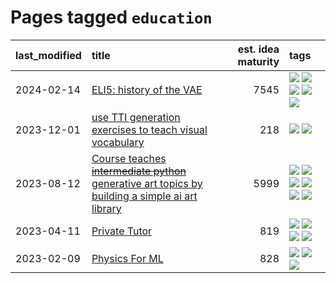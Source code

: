 # Pages tagged `education`

|last_modified|title|est. idea maturity|tags
|:---|:---|---:|:---|
|2024-02-14|[ELI5: history of the VAE](../ufldl_history.md)|7545|[![](https://img.shields.io/badge/tag-education-c4fb38)](../tags/education.md) [![](https://img.shields.io/badge/tag-feature_learning-1eefac)](../tags/feature_learning.md) [![](https://img.shields.io/badge/tag-history-3f9741)](../tags/history.md) [![](https://img.shields.io/badge/tag-publication-35b163)](../tags/publication.md) [![](https://img.shields.io/badge/tag-vae-c6963e)](../tags/vae.md)|
|2023-12-01|[use TTI generation exercises to teach visual vocabulary](../tti-for-visual-vocab.md)|218|[![](https://img.shields.io/badge/tag-course-fe76cf)](../tags/course.md) [![](https://img.shields.io/badge/tag-education-c4fb38)](../tags/education.md)|
|2023-08-12|[Course teaches ~~intermediate python~~ generative art topics by building a simple ai art library](../Course_teaches_basic_python_by_building_a_simple_ai_art_library.md)|5999|[![](https://img.shields.io/badge/tag-curriculum-4072a1)](../tags/curriculum.md) [![](https://img.shields.io/badge/tag-education-c4fb38)](../tags/education.md) [![](https://img.shields.io/badge/tag-from_issue-12eec5)](../tags/from_issue.md) [![](https://img.shields.io/badge/tag-public_good-96f12e)](../tags/public_good.md) [![](https://img.shields.io/badge/tag-publication-35b163)](../tags/publication.md) [![](https://img.shields.io/badge/tag-wip-82d6e)](../tags/wip.md)|
|2023-04-11|[Private Tutor](../private_tutor.md)|819|[![](https://img.shields.io/badge/tag-ai-3b18a)](../tags/ai.md) [![](https://img.shields.io/badge/tag-discussion-957448)](../tags/discussion.md) [![](https://img.shields.io/badge/tag-education-c4fb38)](../tags/education.md) [![](https://img.shields.io/badge/tag-startup-936135)](../tags/startup.md)|
|2023-02-09|[Physics For ML](../physics_for_ml.md)|828|[![](https://img.shields.io/badge/tag-curriculum-4072a1)](../tags/curriculum.md) [![](https://img.shields.io/badge/tag-education-c4fb38)](../tags/education.md) [![](https://img.shields.io/badge/tag-publication-35b163)](../tags/publication.md)|